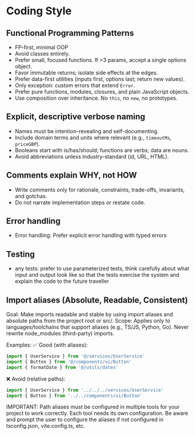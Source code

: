 # Coding Style

## Functional Programming Patterns

- FP-first, minimal OOP
- Avoid classes entirely.
- Prefer small, focused functions. If >3 params, accept a single options object.
- Favor immutable returns; isolate side effects at the edges.
- Prefer data-first utilities (inputs first, options last; return new values).
- Only exception: custom errors that extend `Error`.
- Prefer pure functions, modules, closures, and plain JavaScript objects.
- Use composition over inheritance. No `this`, no `new`, no prototypes.

## Explicit, descriptive verbose naming

- Names must be intention-revealing and self-documenting.
- Include domain terms and units where relevant (e.g., `timeoutMs`, `priceGBP`).
- Booleans start with is/has/should; functions are verbs; data are nouns.
- Avoid abbreviations unless industry-standard (id, URL, HTML).

## Comments explain WHY, not HOW

- Write comments only for rationale, constraints, trade-offs, invariants, and gotchas.
- Do not narrate implementation steps or restate code.

## Error handling

- Error handling: Prefer explicit error handling with typed errors

## Testing

- any tests: prefer to use parameterized tests, think carefully about what input and output look like so that the tests exercise the system and explain the code to the future traveller

## Import aliases (Absolute, Readable, Consistent)

Goal: Make imports readable and stable by using import aliases and absolute paths from the project root or src/.
Scope: Applies only to languages/toolchains that support aliases (e.g., TS/JS, Python, Go). Never rewrite node_modules (third-party) imports.

Examples:
✅ Good (with aliases):
```typescript
import { UserService } from '@/services/UserService'
import { Button } from '@/components/ui/Button'
import { formatDate } from '@/utils/dates'
```
❌ Avoid (relative paths):
```typescript
import { UserService } from '../../../services/UserService'
import { Button } from '../../components/ui/Button'
```

IMPORTANT: Path aliases must be configured in multiple tools for your project to work correctly. Each tool needs its own configuration. Be aware and prompt the user to configure the aliases if not configured in tsconfig.json, vite.config.ts, etc.
